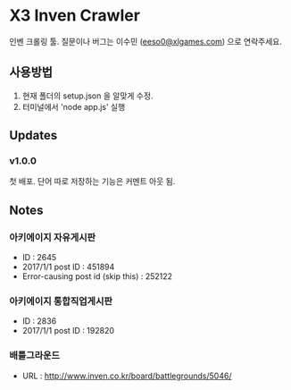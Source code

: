 ﻿# X3 Inven Crawler
인벤 크롤링 툴. 질문이나 버그는 이수민 (eeso0@xlgames.com) 으로 연락주세요.


## 사용방법
1) 현재 폴더의 setup.json 을 알맞게 수정.
2) 터미널에서 'node app.js' 실행


## Updates
### v1.0.0 
첫 배포. 단어 따로 저장하는 기능은 커멘트 아웃 됨.


## Notes
### 아키에이지 자유게시판
* ID : 2645
* 2017/1/1 post ID : 451894
* Error-causing post id (skip this) : 252122 
### 아키에이지 통합직업게시판
* ID : 2836
* 2017/1/1 post ID : 192820
### 배틀그라운드
* URL :  http://www.inven.co.kr/board/battlegrounds/5046/


